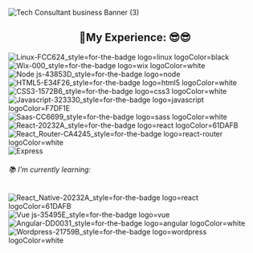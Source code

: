 ![Tech Consultant business Banner (3)](https://user-images.githubusercontent.com/107315686/193731075-24c8ea75-2e26-4052-9241-2dbb3d768ae9.gif)




<h2 align="center">🚀My Experience: 😎😎</h2>

![Linux-FCC624_style=for-the-badge logo=linux logoColor=black](https://user-images.githubusercontent.com/107315686/193946341-849332cd-0ad4-415e-a3fe-cf2e5a961a9d.png)
![Wix-000_style=for-the-badge logo=wix logoColor=white](https://user-images.githubusercontent.com/107315686/193946358-70663185-c050-4602-939e-d2d0ae1c1546.png)
![Node js-43853D_style=for-the-badge logo=node](https://user-images.githubusercontent.com/107315686/193946408-137746ad-3f42-4342-a383-204f7a1fbb69.png)
![HTML5-E34F26_style=for-the-badge logo=html5 logoColor=white](https://user-images.githubusercontent.com/107315686/193946411-efe262da-958a-4365-9e61-846ab6a6f4e3.png)
![CSS3-1572B6_style=for-the-badge logo=css3 logoColor=white](https://user-images.githubusercontent.com/107315686/193946416-6d3c295d-1f7b-4777-9221-8604066e96c2.png)
![Javascript-323330_style=for-the-badge logo=javascript logoColor=F7DF1E](https://user-images.githubusercontent.com/107315686/193946425-27bc9247-3dc5-4939-a64a-f452b0176b95.png)
![Saas-CC6699_style=for-the-badge logo=sass logoColor=white](https://user-images.githubusercontent.com/107315686/193946433-633e5869-77c0-4799-ba49-22c0ece8d7a7.png)
![React-20232A_style=for-the-badge logo=react logoColor=61DAFB](https://user-images.githubusercontent.com/107315686/193946454-b4978694-fa2e-4b77-8e4e-206f070e3331.png)
![React_Router-CA4245_style=for-the-badge logo=react-router logoColor=white](https://user-images.githubusercontent.com/107315686/193946467-931b30f1-181b-43ab-8360-d86c9cc2ae64.png)
![Express](https://user-images.githubusercontent.com/107315686/193946809-ed2b4e82-aacb-48d8-9771-923537e4da3c.png)


<h6>📚 I'm currently learning:</h6>

![React_Native-20232A_style=for-the-badge logo=react logoColor=61DAFB](https://user-images.githubusercontent.com/107315686/193946830-af245b01-3474-498c-b5f2-e938e4082d00.png)
![Vue js-35495E_style=for-the-badge logo=vue](https://user-images.githubusercontent.com/107315686/193946836-1fee6dd4-8411-4a5e-b287-a9d96245f044.png)
![Angular-DD0031_style=for-the-badge logo=angular logoColor=white](https://user-images.githubusercontent.com/107315686/193946844-b991d0b9-3d4a-400a-acef-317176ce6c20.png)
![Wordpress-21759B_style=for-the-badge logo=wordpress logoColor=white](https://user-images.githubusercontent.com/107315686/193946931-5dc86cdb-c28f-42ee-a541-2f6188ed8ae6.png)



</br>
</br>
<div align="center">

</div>

<!---
LucasExpRocha/LucasExpRocha is a ✨ special ✨ repository because its `README.md` (this file) appears on your GitHub profile.
You can click the Preview link to take a look at your changes.
--->
